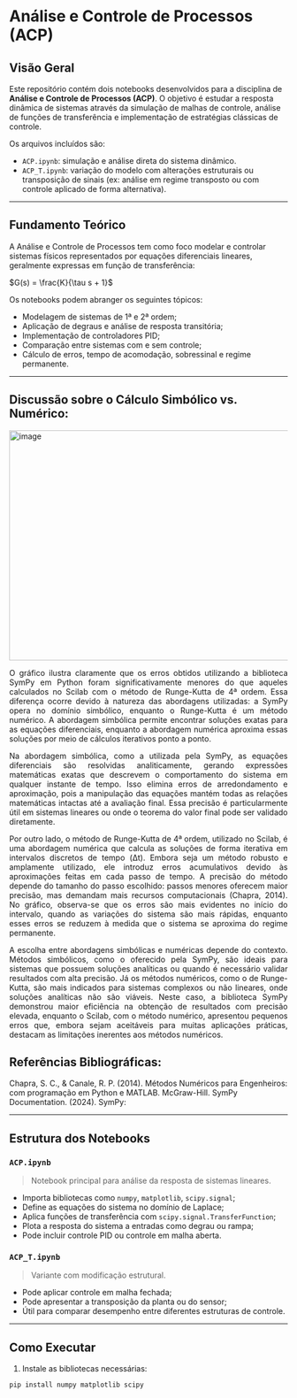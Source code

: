 # Análise e Controle de Processos (ACP)

##  Visão Geral

Este repositório contém dois notebooks desenvolvidos para a disciplina de **Análise e Controle de Processos (ACP)**. O objetivo é estudar a resposta dinâmica de sistemas através da simulação de malhas de controle, análise de funções de transferência e implementação de estratégias clássicas de controle.

Os arquivos incluídos são:

- `ACP.ipynb`: simulação e análise direta do sistema dinâmico.
- `ACP_T.ipynb`: variação do modelo com alterações estruturais ou transposição de sinais (ex: análise em regime transposto ou com controle aplicado de forma alternativa).

---

##  Fundamento Teórico

A Análise e Controle de Processos tem como foco modelar e controlar sistemas físicos representados por equações diferenciais lineares, geralmente expressas em função de transferência:

$G(s) = \frac{K}{\tau s + 1}$

Os notebooks podem abranger os seguintes tópicos:

- Modelagem de sistemas de 1ª e 2ª ordem;
- Aplicação de degraus e análise de resposta transitória;
- Implementação de controladores PID;
- Comparação entre sistemas com e sem controle;
- Cálculo de erros, tempo de acomodação, sobressinal e regime permanente.

---

## Discussão sobre o Cálculo Simbólico vs. Numérico:

<img width="1300" height="416" alt="image" src="https://github.com/user-attachments/assets/51ae2c85-b7ab-4a99-83f2-7a030707cff8" /><br>

<p align="justify">
O gráfico ilustra claramente que os erros obtidos utilizando a biblioteca SymPy em Python foram significativamente menores do que aqueles calculados no Scilab com o método de Runge-Kutta de 4ª ordem. Essa diferença ocorre devido à natureza das abordagens utilizadas: a SymPy opera no domínio simbólico, enquanto o Runge-Kutta é um método numérico. A abordagem simbólica permite encontrar soluções exatas para as equações diferenciais, enquanto a abordagem numérica aproxima essas soluções por meio de cálculos iterativos ponto a ponto.
</p>

<p align="justify">
Na abordagem simbólica, como a utilizada pela SymPy, as equações diferenciais são resolvidas analiticamente, gerando expressões matemáticas exatas que descrevem o comportamento do sistema em qualquer instante de tempo. Isso elimina erros de arredondamento e aproximação, pois a manipulação das equações mantém todas as relações matemáticas intactas até a avaliação final. Essa precisão é particularmente útil em sistemas lineares ou onde o teorema do valor final pode ser validado diretamente.
</p>

<p align="justify">
Por outro lado, o método de Runge-Kutta de 4ª ordem, utilizado no Scilab, é uma abordagem numérica que calcula as soluções de forma iterativa em intervalos discretos de tempo (Δt). Embora seja um método robusto e amplamente utilizado, ele introduz erros acumulativos devido às aproximações feitas em cada passo de tempo. A precisão do método depende do tamanho do passo escolhido: passos menores oferecem maior precisão, mas demandam mais recursos computacionais (Chapra, 2014). No gráfico, observa-se que os erros são mais evidentes no início do intervalo, quando as variações do sistema são mais rápidas, enquanto esses erros se reduzem à medida que o sistema se aproxima do regime permanente.
</p>

<p align="justify">
A escolha entre abordagens simbólicas e numéricas depende do contexto. Métodos simbólicos, como o oferecido pela SymPy, são ideais para sistemas que possuem soluções analíticas ou quando é necessário validar resultados com alta precisão. Já os métodos numéricos, como o de Runge-Kutta, são mais indicados para sistemas complexos ou não lineares, onde soluções analíticas não são viáveis. Neste caso, a biblioteca SymPy demonstrou maior eficiência na obtenção de resultados com precisão elevada, enquanto o Scilab, com o método numérico, apresentou pequenos erros que, embora sejam aceitáveis para muitas aplicações práticas, destacam as limitações inerentes aos métodos numéricos.
</p>

## Referências Bibliográficas:

Chapra, S. C., & Canale, R. P. (2014). Métodos Numéricos para Engenheiros: com programação em Python e MATLAB. McGraw-Hill.
SymPy Documentation. (2024). SymPy:

---

##  Estrutura dos Notebooks

### `ACP.ipynb`

> Notebook principal para análise da resposta de sistemas lineares.

- Importa bibliotecas como `numpy`, `matplotlib`, `scipy.signal`;
- Define as equações do sistema no domínio de Laplace;
- Aplica funções de transferência com `scipy.signal.TransferFunction`;
- Plota a resposta do sistema a entradas como degrau ou rampa;
- Pode incluir controle PID ou controle em malha aberta.

### `ACP_T.ipynb`

> Variante com modificação estrutural.

- Pode aplicar controle em malha fechada;
- Pode apresentar a transposição da planta ou do sensor;
- Útil para comparar desempenho entre diferentes estruturas de controle.

---

##  Como Executar

1. Instale as bibliotecas necessárias:

```bash
pip install numpy matplotlib scipy
